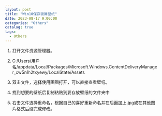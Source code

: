 ```yaml
---
layout: post
title: "Win10保存锁屏壁纸"
date: 2023-08-17 9:00:00
categories: "Others"
catalog: true
tags:
  - Others
---
```



1. 打开文件资源管理器。

2. C:/Users/用户名/appdata/Local/Packages/Microsoft.Windows.ContentDeliveryManager_cw5n1h2txyewy/LocalState/Assets

3. 双击文件，选择使用画图打开，可以直接查看壁纸。

4. 找到想要的壁纸后复制粘贴到要存放壁纸的文件夹中

5. 右击文件选择重命名，根据自己的喜好重新命名并在后面加上.jpg或在其他图片格式后缀完成修改。